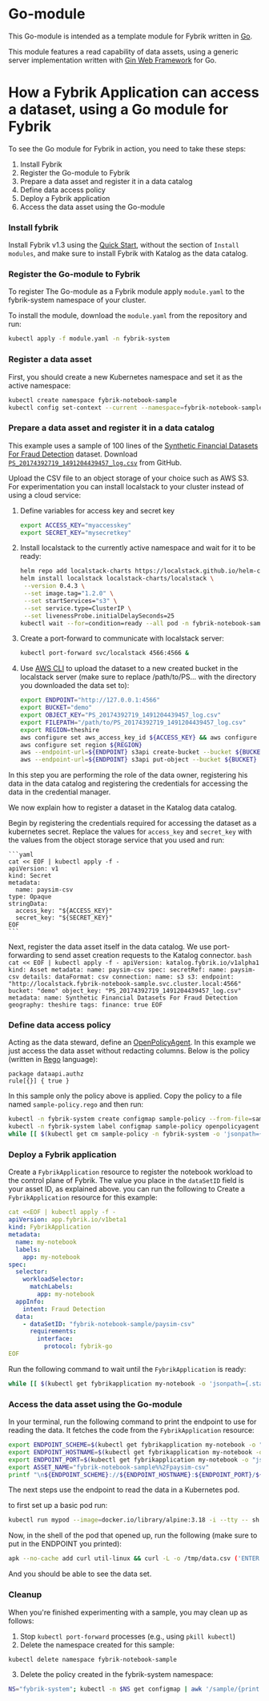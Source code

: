 # Go-module

This Go-module is intended as a template module for Fybrik written in [Go](https://go.dev/).

This module features a read capability of data assets, using a generic server implementation written with [Gin Web Framework](https://pkg.go.dev/github.com/gin-gonic/gin) for Go.

# How a Fybrik Application can access a dataset, using a Go module for Fybrik
To see the Go module for Fybrik in action, you need to take these steps:
1. Install Fybrik
2. Register the Go-module to Fybrik
3. Prepare a data asset and register it in a data catalog
4. Define data access policy
5. Deploy a Fybrik application
6. Access the data asset using the Go-module 

### Install fybrik
Install Fybrik v1.3 using the [Quick Start](https://fybrik.io/v1.3/get-started/quickstart/), without the section of `Install modules`, and make sure to install Fybrik with Katalog as the data catalog.

### Register the Go-module to Fybrik

To register The Go-module as a Fybrik module apply `module.yaml` to the fybrik-system namespace of your cluster.

To install the module, download the `module.yaml` from the repository and run:

```bash
kubectl apply -f module.yaml -n fybrik-system
```

### Register a data asset

First, you should create a new Kubernetes namespace and set it as the active namespace: 

```bash
kubectl create namespace fybrik-notebook-sample
kubectl config set-context --current --namespace=fybrik-notebook-sample
```

### Prepare a data asset and register it in a data catalog

This example uses a sample of 100 lines of the [Synthetic Financial Datasets For Fraud Detection](https://www.kaggle.com/ealaxi/paysim1) dataset. Download [`PS_20174392719_1491204439457_log.csv`](https://raw.githubusercontent.com/fybrik/fybrik/master/samples/notebook/PS_20174392719_1491204439457_log.csv) from GitHub. 

Upload the CSV file to an object storage of your choice such as AWS S3. For experimentation you can install localstack to your cluster instead of using a cloud service:

1. Define variables for access key and secret key
      ```bash
      export ACCESS_KEY="myaccesskey"
      export SECRET_KEY="mysecretkey"
      ```
2. Install localstack to the currently active namespace and wait for it to be ready:
      ```bash
      helm repo add localstack-charts https://localstack.github.io/helm-charts
      helm install localstack localstack-charts/localstack \
       --version 0.4.3 \
       --set image.tag="1.2.0" \
       --set startServices="s3" \
       --set service.type=ClusterIP \
       --set livenessProbe.initialDelaySeconds=25
      kubectl wait --for=condition=ready --all pod -n fybrik-notebook-sample --timeout=120s
      ```

3. Create a port-forward to communicate with localstack server:
      ```bash
      kubectl port-forward svc/localstack 4566:4566 &
      ```
4. Use [AWS CLI](https://aws.amazon.com/cli/) to upload the dataset to a new created bucket in the localstack server (make sure to replace /path/to/PS... with the directory you downloaded the data set to):
      ```bash
      export ENDPOINT="http://127.0.0.1:4566"
      export BUCKET="demo"
      export OBJECT_KEY="PS_20174392719_1491204439457_log.csv"
      export FILEPATH="/path/to/PS_20174392719_1491204439457_log.csv"
      export REGION=theshire
      aws configure set aws_access_key_id ${ACCESS_KEY} && aws configure set aws_secret_access_key ${SECRET_KEY}
      aws configure set region ${REGION}
      aws --endpoint-url=${ENDPOINT} s3api create-bucket --bucket ${BUCKET} --region ${REGION} --create-bucket-configuration LocationConstraint=${REGION}
      aws --endpoint-url=${ENDPOINT} s3api put-object --bucket ${BUCKET} --key ${OBJECT_KEY} --body ${FILEPATH}
      ```

In this step you are performing the role of the data owner, registering his data in the data catalog and registering the credentials for accessing the data in the credential manager.

We now explain how to register a dataset in the Katalog data catalog.

Begin by registering the credentials required for accessing the dataset as a kubernetes secret. Replace the values for `access_key` and `secret_key` with the values from the object storage service that you used and run:

    ```yaml
    cat << EOF | kubectl apply -f -
    apiVersion: v1
    kind: Secret
    metadata:
      name: paysim-csv
    type: Opaque
    stringData:
      access_key: "${ACCESS_KEY}"
      secret_key: "${SECRET_KEY}"
    EOF
    ```

Next, register the data asset itself in the data catalog.
We use port-forwarding to send asset creation requests to the Katalog connector.
    ```bash
    cat << EOF | kubectl apply -f -
    apiVersion: katalog.fybrik.io/v1alpha1
    kind: Asset
    metadata:
      name: paysim-csv
    spec:
      secretRef:
        name: paysim-csv
      details:
        dataFormat: csv
        connection:
          name: s3
          s3:
            endpoint: "http://localstack.fybrik-notebook-sample.svc.cluster.local:4566"
            bucket: "demo"
            object_key: "PS_20174392719_1491204439457_log.csv"
      metadata:
        name: Synthetic Financial Datasets For Fraud Detection
        geography: theshire
        tags:
          finance: true
    EOF
    ```

### Define data access policy

Acting as the data steward, define an [OpenPolicyAgent](https://www.openpolicyagent.org/). In this example we just access the data asset without redacting columns. Below is the policy (written in [Rego](https://www.openpolicyagent.org/docs/latest/policy-language/#what-is-rego) language):

```rego
package dataapi.authz
rule[{}] { true }
```
In this sample only the policy above is applied. Copy the policy to a file named `sample-policy.rego` and then run:

```bash
kubectl -n fybrik-system create configmap sample-policy --from-file=sample-policy.rego
kubectl -n fybrik-system label configmap sample-policy openpolicyagent.org/policy=rego
while [[ $(kubectl get cm sample-policy -n fybrik-system -o 'jsonpath={.metadata.annotations.openpolicyagent\.org/policy-status}') != '{"status":"ok"}' ]]; do echo "waiting for policy to be applied" && sleep 5; done
```

### Deploy a Fybrik application

Create a `FybrikApplication` resource to register the notebook workload to the control plane of Fybrik. The value you place in the `dataSetID` field is your asset ID, as explained above. you can run the following to Create a `FybrikApplication` resource for this example:

```yaml
cat <<EOF | kubectl apply -f -
apiVersion: app.fybrik.io/v1beta1
kind: FybrikApplication
metadata:
  name: my-notebook
  labels:
    app: my-notebook
spec:
  selector:
    workloadSelector:
      matchLabels:
        app: my-notebook
  appInfo:
    intent: Fraud Detection
  data:
    - dataSetID: "fybrik-notebook-sample/paysim-csv"
      requirements:
        interface: 
          protocol: fybrik-go
EOF
```

Run the following command to wait until the `FybrikApplication` is ready:

```bash
while [[ $(kubectl get fybrikapplication my-notebook -o 'jsonpath={.status.ready}') != "true" ]]; do echo "waiting for FybrikApplication" && sleep 5; done
```

### Access the data asset using the Go-module

In your terminal, run the following command to print the endpoint to use for reading the data. It fetches the code from the `FybrikApplication` resource:

```bash
export ENDPOINT_SCHEME=$(kubectl get fybrikapplication my-notebook -o "jsonpath={.status.assetStates.fybrik-notebook-sample/paysim-csv.endpoint.fybrik-go.scheme}")
export ENDPOINT_HOSTNAME=$(kubectl get fybrikapplication my-notebook -o "jsonpath={.status.assetStates.fybrik-notebook-sample/paysim-csv.endpoint.fybrik-go.hostname}")
export ENDPOINT_PORT=$(kubectl get fybrikapplication my-notebook -o "jsonpath={.status.assetStates.fybrik-notebook-sample/paysim-csv.endpoint.fybrik-go.port}")
export ASSET_NAME="fybrik-notebook-sample%%2Fpaysim-csv"
printf "\n${ENDPOINT_SCHEME}://${ENDPOINT_HOSTNAME}:${ENDPOINT_PORT}/${ASSET_NAME}\n\n"
```

The next steps use the endpoint to read the data in a Kubernetes pod. 

to first set up a basic pod run:

```bash
kubectl run mypod --image=docker.io/library/alpine:3.18 -i --tty -- sh
```

Now, in the shell of the pod that opened up, run the following (make sure to put in the ENDPOINT you printed):

```bash
apk --no-cache add curl util-linux && curl -L -o /tmp/data.csv ('ENTER ENDPOINT HERE') && column -s, -t < /tmp/data.csv
```

And you should be able to see the  data set.

### Cleanup 

When you're finished experimenting with a sample, you may clean up as follows:

1. Stop ```kubectl port-forward``` processes (e.g., using ```pkill kubectl```)
2. Delete the namespace created for this sample:

```bash
kubectl delete namespace fybrik-notebook-sample
```

3. Delete the policy created in the fybrik-system namespace:

```bash
NS="fybrik-system"; kubectl -n $NS get configmap | awk '/sample/{print $1}' | xargs  kubectl delete -n $NS configmap
```